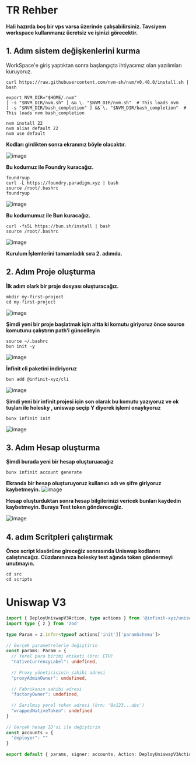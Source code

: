 
# TR Rehber

**Hali hazırda boş bir vps varsa üzerinde çalışabilirsiniz. Tavsiyem workspace kullanmanız ücretsiz ve işinizi görecektir.**


## 1. Adım sistem değişkenlerini kurma
WorkSpace'e giriş yaptıktan sonra başlangıçta ihtiyacımız olan yazılımları kuruyoruz.

```
curl https://raw.githubusercontent.com/nvm-sh/nvm/v0.40.0/install.sh | bash
 
export NVM_DIR="$HOME/.nvm"
[ -s "$NVM_DIR/nvm.sh" ] && \. "$NVM_DIR/nvm.sh"  # This loads nvm
[ -s "$NVM_DIR/bash_completion" ] && \. "$NVM_DIR/bash_completion"  # This loads nvm bash_completion
 
nvm install 22
nvm alias default 22
nvm use default
```

**Kodları girdikten sonra ekranınız böyle olacaktır.**

![image](https://github.com/user-attachments/assets/c40f97f7-5aa7-403d-9e9e-3728749e0a82)

**Bu kodumuz ile Foundry kuracağız.**

```
foundryup
curl -L https://foundry.paradigm.xyz | bash
source /root/.bashrc
foundryup
```
![image](https://github.com/user-attachments/assets/ede789f0-c1a6-4abc-afee-eecbdd8f79f2)

**Bu kodumumuz ile Bun kuracağız.**

```
curl -fsSL https://bun.sh/install | bash
source /root/.bashrc
```
![image](https://github.com/user-attachments/assets/368f80a9-578e-4e0a-a322-8520f284ded9)


**Kurulum İşlemlerini tamamladık sıra 2. adımda.**

## 2. Adım Proje oluşturma

**İlk adım olark bir proje dosyası oluşturacağız.**

```
mkdir my-first-project
cd my-first-project
```

![image](https://github.com/user-attachments/assets/b256281b-759a-4a3f-be77-198eea507540)

**Şimdi yeni bir proje başlatmak için altta ki komutu giriyoruz önce source komutunu çalıştırın path'i güncelleyin**

```
source ~/.bashrc
bun init -y
```
![image](https://github.com/user-attachments/assets/6979a82d-75d5-46b1-ab09-19e2af466120)

**İnfinit cli paketini indiriyoruz**
```
bun add @infinit-xyz/cli
```

![image](https://github.com/user-attachments/assets/56a03577-6267-44b8-89a8-40a481dad1f3)

**Şimdi yeni bir infinit projesi için son olarak bu komutu yazıyoruz ve ok tuşları ile holesky , uniswap seçip Y diyerek işlemi onaylıyoruz**
```
bunx infinit init
```

![image](https://github.com/user-attachments/assets/d1b66e46-9dc4-4e4e-9155-21e37ea68420)

## 3. Adım Hesap oluşturma

**Şimdi burada yeni bir hesap oluşturuacağız**

```
bunx infinit account generate
```
**Ekranda bir hesap oluşturuyoruz kullanıcı adı ve şifre giriyoruz kaybetmeyin.**
![image](https://github.com/user-attachments/assets/706d7639-9b3e-413b-9325-f25bc896b4b5)

**Hesap oluşturduktan sonra hesap bilgilerinizi vericek bunları kaydedin kaybetmeyin. Buraya Test token göndereceğiz.**

![image](https://github.com/user-attachments/assets/03ca534e-d2af-4ea3-91cf-0643cac42bdc)


## 4. adım Scritpleri çalıştırmak

**Önce script klasörüne gireceğiz sonrasında Uniswap kodlarını çalıştırıcağız. Cüzdanınınıza holesky test ağında token göndermeyi unutmayın.**

```
cd src
cd scripts
```

# Uniswap V3 

```typescript
import { DeployUniswapV3Action, type actions } from '@infinit-xyz/uniswap-v3/actions'
import type { z } from 'zod'
 
type Param = z.infer<typeof actions['init']['paramSchema']>
 
// Gerçek parametrelerle değiştirin
const params: Param = {
  // Yerel para birimi etiketi (örn: ETH)
  "nativeCurrencyLabel": undefined,
 
  // Proxy yöneticisinin sahibi adresi
  "proxyAdminOwner": undefined,
 
  // Fabrikanın sahibi adresi
  "factoryOwner": undefined,
 
  // Sarılmış yerel token adresi (örn: '0x123...abc')
  "wrappedNativeToken": undefined
}
 
// Gerçek hesap ID'si ile değiştirin
const accounts = {
  "deployer": ""
}
 
export default { params, signer: accounts, Action: DeployUniswapV3Action }

```








